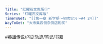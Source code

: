 ```yaml
---
Title: "红曜石文库版①"
Series: "红曜石文库版"
TimeToGet: "[[第一章 新学期～初次实习～#4 24]]"
WayToGet: "大市集西侧杂货店购买"
---
```


#英雄传说/闪之轨迹/笔记/书籍